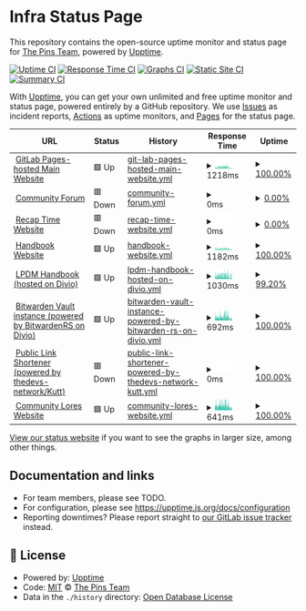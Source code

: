 # Infra Status Page

This repository contains the open-source uptime monitor and status page for [The Pins Team](https://madebythepins.tk), powered by [Upptime](https://github.com/upptime/upptime).

[![Uptime CI](https://github.com/MadeByThePinsHub/are-we-down/workflows/Uptime%20CI/badge.svg)](https://github.com/MadeByThePinsHub/are-we-down/actions?query=workflow%3A%22Uptime+CI%22)
[![Response Time CI](https://github.com/MadeByThePinsHub/are-we-down/workflows/Response%20Time%20CI/badge.svg)](https://github.com/MadeByThePinsHub/are-we-down/actions?query=workflow%3A%22Response+Time+CI%22)
[![Graphs CI](https://github.com/MadeByThePinsHub/are-we-down/workflows/Graphs%20CI/badge.svg)](https://github.com/MadeByThePinsHub/are-we-down/actions?query=workflow%3A%22Graphs+CI%22)
[![Static Site CI](https://github.com/MadeByThePinsHub/are-we-down/workflows/Static%20Site%20CI/badge.svg)](https://github.com/MadeByThePinsHub/are-we-down/actions?query=workflow%3A%22Static+Site+CI%22)
[![Summary CI](https://github.com/MadeByThePinsHub/are-we-down/workflows/Summary%20CI/badge.svg)](https://github.com/MadeByThePinsHub/are-we-down/actions?query=workflow%3A%22Summary+CI%22)

With [Upptime](https://upptime.js.org), you can get your own unlimited and free uptime monitor and status page, powered entirely by a GitHub repository. We use [Issues](https://github.com/MadeByThePinsHub/are-we-down/issues) as incident reports, [Actions](https://github.com/MadeByThePinsHub/are-we-down/actions) as uptime monitors, and [Pages](https://MadeByThePinsHub.github.io/are-we-down) for the status page.

<!--start: status pages-->
<!-- This summary is generated by Upptime (https://github.com/upptime/upptime) -->
<!-- Do not edit this manually, your changes will be overwritten -->
<!-- prettier-ignore -->
| URL | Status | History | Response Time | Uptime |
| --- | ------ | ------- | ------------- | ------ |
| <img alt="" src="https://favicons.githubusercontent.com/madebythepins.tk" height="13"> [GitLab Pages-hosted Main Website](https://madebythepins.tk) | 🟩 Up | [git-lab-pages-hosted-main-website.yml](https://github.com/MadeByThePinsHub/are-we-down/commits/HEAD/history/git-lab-pages-hosted-main-website.yml) | <details><summary><img alt="Response time graph" src="./graphs/git-lab-pages-hosted-main-website/response-time-week.png" height="20"> 1218ms</summary><br><a href="https://MadeByThePinsHub.github.io/are-we-down/history/git-lab-pages-hosted-main-website"><img alt="Response time 848" src="https://img.shields.io/endpoint?url=https%3A%2F%2Fraw.githubusercontent.com%2FMadeByThePinsHub%2Fare-we-down%2FHEAD%2Fapi%2Fgit-lab-pages-hosted-main-website%2Fresponse-time.json"></a><br><a href="https://MadeByThePinsHub.github.io/are-we-down/history/git-lab-pages-hosted-main-website"><img alt="24-hour response time 550" src="https://img.shields.io/endpoint?url=https%3A%2F%2Fraw.githubusercontent.com%2FMadeByThePinsHub%2Fare-we-down%2FHEAD%2Fapi%2Fgit-lab-pages-hosted-main-website%2Fresponse-time-day.json"></a><br><a href="https://MadeByThePinsHub.github.io/are-we-down/history/git-lab-pages-hosted-main-website"><img alt="7-day response time 1218" src="https://img.shields.io/endpoint?url=https%3A%2F%2Fraw.githubusercontent.com%2FMadeByThePinsHub%2Fare-we-down%2FHEAD%2Fapi%2Fgit-lab-pages-hosted-main-website%2Fresponse-time-week.json"></a><br><a href="https://MadeByThePinsHub.github.io/are-we-down/history/git-lab-pages-hosted-main-website"><img alt="30-day response time 917" src="https://img.shields.io/endpoint?url=https%3A%2F%2Fraw.githubusercontent.com%2FMadeByThePinsHub%2Fare-we-down%2FHEAD%2Fapi%2Fgit-lab-pages-hosted-main-website%2Fresponse-time-month.json"></a><br><a href="https://MadeByThePinsHub.github.io/are-we-down/history/git-lab-pages-hosted-main-website"><img alt="1-year response time 848" src="https://img.shields.io/endpoint?url=https%3A%2F%2Fraw.githubusercontent.com%2FMadeByThePinsHub%2Fare-we-down%2FHEAD%2Fapi%2Fgit-lab-pages-hosted-main-website%2Fresponse-time-year.json"></a></details> | <details><summary><a href="https://MadeByThePinsHub.github.io/are-we-down/history/git-lab-pages-hosted-main-website">100.00%</a></summary><a href="https://MadeByThePinsHub.github.io/are-we-down/history/git-lab-pages-hosted-main-website"><img alt="All-time uptime 99.84%" src="https://img.shields.io/endpoint?url=https%3A%2F%2Fraw.githubusercontent.com%2FMadeByThePinsHub%2Fare-we-down%2FHEAD%2Fapi%2Fgit-lab-pages-hosted-main-website%2Fuptime.json"></a><br><a href="https://MadeByThePinsHub.github.io/are-we-down/history/git-lab-pages-hosted-main-website"><img alt="24-hour uptime 100.00%" src="https://img.shields.io/endpoint?url=https%3A%2F%2Fraw.githubusercontent.com%2FMadeByThePinsHub%2Fare-we-down%2FHEAD%2Fapi%2Fgit-lab-pages-hosted-main-website%2Fuptime-day.json"></a><br><a href="https://MadeByThePinsHub.github.io/are-we-down/history/git-lab-pages-hosted-main-website"><img alt="7-day uptime 100.00%" src="https://img.shields.io/endpoint?url=https%3A%2F%2Fraw.githubusercontent.com%2FMadeByThePinsHub%2Fare-we-down%2FHEAD%2Fapi%2Fgit-lab-pages-hosted-main-website%2Fuptime-week.json"></a><br><a href="https://MadeByThePinsHub.github.io/are-we-down/history/git-lab-pages-hosted-main-website"><img alt="30-day uptime 99.73%" src="https://img.shields.io/endpoint?url=https%3A%2F%2Fraw.githubusercontent.com%2FMadeByThePinsHub%2Fare-we-down%2FHEAD%2Fapi%2Fgit-lab-pages-hosted-main-website%2Fuptime-month.json"></a><br><a href="https://MadeByThePinsHub.github.io/are-we-down/history/git-lab-pages-hosted-main-website"><img alt="1-year uptime 99.84%" src="https://img.shields.io/endpoint?url=https%3A%2F%2Fraw.githubusercontent.com%2FMadeByThePinsHub%2Fare-we-down%2FHEAD%2Fapi%2Fgit-lab-pages-hosted-main-website%2Fuptime-year.json"></a></details>
| <img alt="" src="https://favicons.githubusercontent.com/community.madebythepins.tk" height="13"> [Community Forum](https://community.madebythepins.tk) | 🟥 Down | [community-forum.yml](https://github.com/MadeByThePinsHub/are-we-down/commits/HEAD/history/community-forum.yml) | <details><summary><img alt="Response time graph" src="./graphs/community-forum/response-time-week.png" height="20"> 0ms</summary><br><a href="https://MadeByThePinsHub.github.io/are-we-down/history/community-forum"><img alt="Response time 2357" src="https://img.shields.io/endpoint?url=https%3A%2F%2Fraw.githubusercontent.com%2FMadeByThePinsHub%2Fare-we-down%2FHEAD%2Fapi%2Fcommunity-forum%2Fresponse-time.json"></a><br><a href="https://MadeByThePinsHub.github.io/are-we-down/history/community-forum"><img alt="24-hour response time 0" src="https://img.shields.io/endpoint?url=https%3A%2F%2Fraw.githubusercontent.com%2FMadeByThePinsHub%2Fare-we-down%2FHEAD%2Fapi%2Fcommunity-forum%2Fresponse-time-day.json"></a><br><a href="https://MadeByThePinsHub.github.io/are-we-down/history/community-forum"><img alt="7-day response time 0" src="https://img.shields.io/endpoint?url=https%3A%2F%2Fraw.githubusercontent.com%2FMadeByThePinsHub%2Fare-we-down%2FHEAD%2Fapi%2Fcommunity-forum%2Fresponse-time-week.json"></a><br><a href="https://MadeByThePinsHub.github.io/are-we-down/history/community-forum"><img alt="30-day response time 0" src="https://img.shields.io/endpoint?url=https%3A%2F%2Fraw.githubusercontent.com%2FMadeByThePinsHub%2Fare-we-down%2FHEAD%2Fapi%2Fcommunity-forum%2Fresponse-time-month.json"></a><br><a href="https://MadeByThePinsHub.github.io/are-we-down/history/community-forum"><img alt="1-year response time 2357" src="https://img.shields.io/endpoint?url=https%3A%2F%2Fraw.githubusercontent.com%2FMadeByThePinsHub%2Fare-we-down%2FHEAD%2Fapi%2Fcommunity-forum%2Fresponse-time-year.json"></a></details> | <details><summary><a href="https://MadeByThePinsHub.github.io/are-we-down/history/community-forum">0.00%</a></summary><a href="https://MadeByThePinsHub.github.io/are-we-down/history/community-forum"><img alt="All-time uptime 0.06%" src="https://img.shields.io/endpoint?url=https%3A%2F%2Fraw.githubusercontent.com%2FMadeByThePinsHub%2Fare-we-down%2FHEAD%2Fapi%2Fcommunity-forum%2Fuptime.json"></a><br><a href="https://MadeByThePinsHub.github.io/are-we-down/history/community-forum"><img alt="24-hour uptime 0.00%" src="https://img.shields.io/endpoint?url=https%3A%2F%2Fraw.githubusercontent.com%2FMadeByThePinsHub%2Fare-we-down%2FHEAD%2Fapi%2Fcommunity-forum%2Fuptime-day.json"></a><br><a href="https://MadeByThePinsHub.github.io/are-we-down/history/community-forum"><img alt="7-day uptime 0.00%" src="https://img.shields.io/endpoint?url=https%3A%2F%2Fraw.githubusercontent.com%2FMadeByThePinsHub%2Fare-we-down%2FHEAD%2Fapi%2Fcommunity-forum%2Fuptime-week.json"></a><br><a href="https://MadeByThePinsHub.github.io/are-we-down/history/community-forum"><img alt="30-day uptime 1.38%" src="https://img.shields.io/endpoint?url=https%3A%2F%2Fraw.githubusercontent.com%2FMadeByThePinsHub%2Fare-we-down%2FHEAD%2Fapi%2Fcommunity-forum%2Fuptime-month.json"></a><br><a href="https://MadeByThePinsHub.github.io/are-we-down/history/community-forum"><img alt="1-year uptime 0.06%" src="https://img.shields.io/endpoint?url=https%3A%2F%2Fraw.githubusercontent.com%2FMadeByThePinsHub%2Fare-we-down%2FHEAD%2Fapi%2Fcommunity-forum%2Fuptime-year.json"></a></details>
| <img alt="" src="https://favicons.githubusercontent.com/recaptime.tk" height="13"> [Recap Time Website](https://recaptime.tk) | 🟥 Down | [recap-time-website.yml](https://github.com/MadeByThePinsHub/are-we-down/commits/HEAD/history/recap-time-website.yml) | <details><summary><img alt="Response time graph" src="./graphs/recap-time-website/response-time-week.png" height="20"> 0ms</summary><br><a href="https://MadeByThePinsHub.github.io/are-we-down/history/recap-time-website"><img alt="Response time 442" src="https://img.shields.io/endpoint?url=https%3A%2F%2Fraw.githubusercontent.com%2FMadeByThePinsHub%2Fare-we-down%2FHEAD%2Fapi%2Frecap-time-website%2Fresponse-time.json"></a><br><a href="https://MadeByThePinsHub.github.io/are-we-down/history/recap-time-website"><img alt="24-hour response time 0" src="https://img.shields.io/endpoint?url=https%3A%2F%2Fraw.githubusercontent.com%2FMadeByThePinsHub%2Fare-we-down%2FHEAD%2Fapi%2Frecap-time-website%2Fresponse-time-day.json"></a><br><a href="https://MadeByThePinsHub.github.io/are-we-down/history/recap-time-website"><img alt="7-day response time 0" src="https://img.shields.io/endpoint?url=https%3A%2F%2Fraw.githubusercontent.com%2FMadeByThePinsHub%2Fare-we-down%2FHEAD%2Fapi%2Frecap-time-website%2Fresponse-time-week.json"></a><br><a href="https://MadeByThePinsHub.github.io/are-we-down/history/recap-time-website"><img alt="30-day response time 397" src="https://img.shields.io/endpoint?url=https%3A%2F%2Fraw.githubusercontent.com%2FMadeByThePinsHub%2Fare-we-down%2FHEAD%2Fapi%2Frecap-time-website%2Fresponse-time-month.json"></a><br><a href="https://MadeByThePinsHub.github.io/are-we-down/history/recap-time-website"><img alt="1-year response time 442" src="https://img.shields.io/endpoint?url=https%3A%2F%2Fraw.githubusercontent.com%2FMadeByThePinsHub%2Fare-we-down%2FHEAD%2Fapi%2Frecap-time-website%2Fresponse-time-year.json"></a></details> | <details><summary><a href="https://MadeByThePinsHub.github.io/are-we-down/history/recap-time-website">0.00%</a></summary><a href="https://MadeByThePinsHub.github.io/are-we-down/history/recap-time-website"><img alt="All-time uptime 83.60%" src="https://img.shields.io/endpoint?url=https%3A%2F%2Fraw.githubusercontent.com%2FMadeByThePinsHub%2Fare-we-down%2FHEAD%2Fapi%2Frecap-time-website%2Fuptime.json"></a><br><a href="https://MadeByThePinsHub.github.io/are-we-down/history/recap-time-website"><img alt="24-hour uptime 0.00%" src="https://img.shields.io/endpoint?url=https%3A%2F%2Fraw.githubusercontent.com%2FMadeByThePinsHub%2Fare-we-down%2FHEAD%2Fapi%2Frecap-time-website%2Fuptime-day.json"></a><br><a href="https://MadeByThePinsHub.github.io/are-we-down/history/recap-time-website"><img alt="7-day uptime 0.00%" src="https://img.shields.io/endpoint?url=https%3A%2F%2Fraw.githubusercontent.com%2FMadeByThePinsHub%2Fare-we-down%2FHEAD%2Fapi%2Frecap-time-website%2Fuptime-week.json"></a><br><a href="https://MadeByThePinsHub.github.io/are-we-down/history/recap-time-website"><img alt="30-day uptime 52.93%" src="https://img.shields.io/endpoint?url=https%3A%2F%2Fraw.githubusercontent.com%2FMadeByThePinsHub%2Fare-we-down%2FHEAD%2Fapi%2Frecap-time-website%2Fuptime-month.json"></a><br><a href="https://MadeByThePinsHub.github.io/are-we-down/history/recap-time-website"><img alt="1-year uptime 83.60%" src="https://img.shields.io/endpoint?url=https%3A%2F%2Fraw.githubusercontent.com%2FMadeByThePinsHub%2Fare-we-down%2FHEAD%2Fapi%2Frecap-time-website%2Fuptime-year.json"></a></details>
| <img alt="" src="https://favicons.githubusercontent.com/en.handbooksbythepins.gq" height="13"> [Handbook Website](https://en.handbooksbythepins.gq) | 🟩 Up | [handbook-website.yml](https://github.com/MadeByThePinsHub/are-we-down/commits/HEAD/history/handbook-website.yml) | <details><summary><img alt="Response time graph" src="./graphs/handbook-website/response-time-week.png" height="20"> 1182ms</summary><br><a href="https://MadeByThePinsHub.github.io/are-we-down/history/handbook-website"><img alt="Response time 799" src="https://img.shields.io/endpoint?url=https%3A%2F%2Fraw.githubusercontent.com%2FMadeByThePinsHub%2Fare-we-down%2FHEAD%2Fapi%2Fhandbook-website%2Fresponse-time.json"></a><br><a href="https://MadeByThePinsHub.github.io/are-we-down/history/handbook-website"><img alt="24-hour response time 589" src="https://img.shields.io/endpoint?url=https%3A%2F%2Fraw.githubusercontent.com%2FMadeByThePinsHub%2Fare-we-down%2FHEAD%2Fapi%2Fhandbook-website%2Fresponse-time-day.json"></a><br><a href="https://MadeByThePinsHub.github.io/are-we-down/history/handbook-website"><img alt="7-day response time 1182" src="https://img.shields.io/endpoint?url=https%3A%2F%2Fraw.githubusercontent.com%2FMadeByThePinsHub%2Fare-we-down%2FHEAD%2Fapi%2Fhandbook-website%2Fresponse-time-week.json"></a><br><a href="https://MadeByThePinsHub.github.io/are-we-down/history/handbook-website"><img alt="30-day response time 891" src="https://img.shields.io/endpoint?url=https%3A%2F%2Fraw.githubusercontent.com%2FMadeByThePinsHub%2Fare-we-down%2FHEAD%2Fapi%2Fhandbook-website%2Fresponse-time-month.json"></a><br><a href="https://MadeByThePinsHub.github.io/are-we-down/history/handbook-website"><img alt="1-year response time 799" src="https://img.shields.io/endpoint?url=https%3A%2F%2Fraw.githubusercontent.com%2FMadeByThePinsHub%2Fare-we-down%2FHEAD%2Fapi%2Fhandbook-website%2Fresponse-time-year.json"></a></details> | <details><summary><a href="https://MadeByThePinsHub.github.io/are-we-down/history/handbook-website">100.00%</a></summary><a href="https://MadeByThePinsHub.github.io/are-we-down/history/handbook-website"><img alt="All-time uptime 99.83%" src="https://img.shields.io/endpoint?url=https%3A%2F%2Fraw.githubusercontent.com%2FMadeByThePinsHub%2Fare-we-down%2FHEAD%2Fapi%2Fhandbook-website%2Fuptime.json"></a><br><a href="https://MadeByThePinsHub.github.io/are-we-down/history/handbook-website"><img alt="24-hour uptime 100.00%" src="https://img.shields.io/endpoint?url=https%3A%2F%2Fraw.githubusercontent.com%2FMadeByThePinsHub%2Fare-we-down%2FHEAD%2Fapi%2Fhandbook-website%2Fuptime-day.json"></a><br><a href="https://MadeByThePinsHub.github.io/are-we-down/history/handbook-website"><img alt="7-day uptime 100.00%" src="https://img.shields.io/endpoint?url=https%3A%2F%2Fraw.githubusercontent.com%2FMadeByThePinsHub%2Fare-we-down%2FHEAD%2Fapi%2Fhandbook-website%2Fuptime-week.json"></a><br><a href="https://MadeByThePinsHub.github.io/are-we-down/history/handbook-website"><img alt="30-day uptime 99.74%" src="https://img.shields.io/endpoint?url=https%3A%2F%2Fraw.githubusercontent.com%2FMadeByThePinsHub%2Fare-we-down%2FHEAD%2Fapi%2Fhandbook-website%2Fuptime-month.json"></a><br><a href="https://MadeByThePinsHub.github.io/are-we-down/history/handbook-website"><img alt="1-year uptime 99.83%" src="https://img.shields.io/endpoint?url=https%3A%2F%2Fraw.githubusercontent.com%2FMadeByThePinsHub%2Fare-we-down%2FHEAD%2Fapi%2Fhandbook-website%2Fuptime-year.json"></a></details>
| <img alt="" src="https://favicons.githubusercontent.com/repohubdev.tk" height="13"> [LPDM Handbook (hosted on Divio)](https://repohubdev.tk) | 🟩 Up | [lpdm-handbook-hosted-on-divio.yml](https://github.com/MadeByThePinsHub/are-we-down/commits/HEAD/history/lpdm-handbook-hosted-on-divio.yml) | <details><summary><img alt="Response time graph" src="./graphs/lpdm-handbook-hosted-on-divio/response-time-week.png" height="20"> 1030ms</summary><br><a href="https://MadeByThePinsHub.github.io/are-we-down/history/lpdm-handbook-hosted-on-divio"><img alt="Response time 1132" src="https://img.shields.io/endpoint?url=https%3A%2F%2Fraw.githubusercontent.com%2FMadeByThePinsHub%2Fare-we-down%2FHEAD%2Fapi%2Flpdm-handbook-hosted-on-divio%2Fresponse-time.json"></a><br><a href="https://MadeByThePinsHub.github.io/are-we-down/history/lpdm-handbook-hosted-on-divio"><img alt="24-hour response time 733" src="https://img.shields.io/endpoint?url=https%3A%2F%2Fraw.githubusercontent.com%2FMadeByThePinsHub%2Fare-we-down%2FHEAD%2Fapi%2Flpdm-handbook-hosted-on-divio%2Fresponse-time-day.json"></a><br><a href="https://MadeByThePinsHub.github.io/are-we-down/history/lpdm-handbook-hosted-on-divio"><img alt="7-day response time 1030" src="https://img.shields.io/endpoint?url=https%3A%2F%2Fraw.githubusercontent.com%2FMadeByThePinsHub%2Fare-we-down%2FHEAD%2Fapi%2Flpdm-handbook-hosted-on-divio%2Fresponse-time-week.json"></a><br><a href="https://MadeByThePinsHub.github.io/are-we-down/history/lpdm-handbook-hosted-on-divio"><img alt="30-day response time 931" src="https://img.shields.io/endpoint?url=https%3A%2F%2Fraw.githubusercontent.com%2FMadeByThePinsHub%2Fare-we-down%2FHEAD%2Fapi%2Flpdm-handbook-hosted-on-divio%2Fresponse-time-month.json"></a><br><a href="https://MadeByThePinsHub.github.io/are-we-down/history/lpdm-handbook-hosted-on-divio"><img alt="1-year response time 1132" src="https://img.shields.io/endpoint?url=https%3A%2F%2Fraw.githubusercontent.com%2FMadeByThePinsHub%2Fare-we-down%2FHEAD%2Fapi%2Flpdm-handbook-hosted-on-divio%2Fresponse-time-year.json"></a></details> | <details><summary><a href="https://MadeByThePinsHub.github.io/are-we-down/history/lpdm-handbook-hosted-on-divio">99.20%</a></summary><a href="https://MadeByThePinsHub.github.io/are-we-down/history/lpdm-handbook-hosted-on-divio"><img alt="All-time uptime 97.25%" src="https://img.shields.io/endpoint?url=https%3A%2F%2Fraw.githubusercontent.com%2FMadeByThePinsHub%2Fare-we-down%2FHEAD%2Fapi%2Flpdm-handbook-hosted-on-divio%2Fuptime.json"></a><br><a href="https://MadeByThePinsHub.github.io/are-we-down/history/lpdm-handbook-hosted-on-divio"><img alt="24-hour uptime 98.28%" src="https://img.shields.io/endpoint?url=https%3A%2F%2Fraw.githubusercontent.com%2FMadeByThePinsHub%2Fare-we-down%2FHEAD%2Fapi%2Flpdm-handbook-hosted-on-divio%2Fuptime-day.json"></a><br><a href="https://MadeByThePinsHub.github.io/are-we-down/history/lpdm-handbook-hosted-on-divio"><img alt="7-day uptime 99.20%" src="https://img.shields.io/endpoint?url=https%3A%2F%2Fraw.githubusercontent.com%2FMadeByThePinsHub%2Fare-we-down%2FHEAD%2Fapi%2Flpdm-handbook-hosted-on-divio%2Fuptime-week.json"></a><br><a href="https://MadeByThePinsHub.github.io/are-we-down/history/lpdm-handbook-hosted-on-divio"><img alt="30-day uptime 93.51%" src="https://img.shields.io/endpoint?url=https%3A%2F%2Fraw.githubusercontent.com%2FMadeByThePinsHub%2Fare-we-down%2FHEAD%2Fapi%2Flpdm-handbook-hosted-on-divio%2Fuptime-month.json"></a><br><a href="https://MadeByThePinsHub.github.io/are-we-down/history/lpdm-handbook-hosted-on-divio"><img alt="1-year uptime 97.25%" src="https://img.shields.io/endpoint?url=https%3A%2F%2Fraw.githubusercontent.com%2FMadeByThePinsHub%2Fare-we-down%2FHEAD%2Fapi%2Flpdm-handbook-hosted-on-divio%2Fuptime-year.json"></a></details>
| <img alt="" src="https://favicons.githubusercontent.com/vault.madebythepins.tk" height="13"> [Bitwarden Vault instance (powered by BitwardenRS on Divio)](https://vault.madebythepins.tk) | 🟩 Up | [bitwarden-vault-instance-powered-by-bitwarden-rs-on-divio.yml](https://github.com/MadeByThePinsHub/are-we-down/commits/HEAD/history/bitwarden-vault-instance-powered-by-bitwarden-rs-on-divio.yml) | <details><summary><img alt="Response time graph" src="./graphs/bitwarden-vault-instance-powered-by-bitwarden-rs-on-divio/response-time-week.png" height="20"> 692ms</summary><br><a href="https://MadeByThePinsHub.github.io/are-we-down/history/bitwarden-vault-instance-powered-by-bitwarden-rs-on-divio"><img alt="Response time 513" src="https://img.shields.io/endpoint?url=https%3A%2F%2Fraw.githubusercontent.com%2FMadeByThePinsHub%2Fare-we-down%2FHEAD%2Fapi%2Fbitwarden-vault-instance-powered-by-bitwarden-rs-on-divio%2Fresponse-time.json"></a><br><a href="https://MadeByThePinsHub.github.io/are-we-down/history/bitwarden-vault-instance-powered-by-bitwarden-rs-on-divio"><img alt="24-hour response time 440" src="https://img.shields.io/endpoint?url=https%3A%2F%2Fraw.githubusercontent.com%2FMadeByThePinsHub%2Fare-we-down%2FHEAD%2Fapi%2Fbitwarden-vault-instance-powered-by-bitwarden-rs-on-divio%2Fresponse-time-day.json"></a><br><a href="https://MadeByThePinsHub.github.io/are-we-down/history/bitwarden-vault-instance-powered-by-bitwarden-rs-on-divio"><img alt="7-day response time 692" src="https://img.shields.io/endpoint?url=https%3A%2F%2Fraw.githubusercontent.com%2FMadeByThePinsHub%2Fare-we-down%2FHEAD%2Fapi%2Fbitwarden-vault-instance-powered-by-bitwarden-rs-on-divio%2Fresponse-time-week.json"></a><br><a href="https://MadeByThePinsHub.github.io/are-we-down/history/bitwarden-vault-instance-powered-by-bitwarden-rs-on-divio"><img alt="30-day response time 541" src="https://img.shields.io/endpoint?url=https%3A%2F%2Fraw.githubusercontent.com%2FMadeByThePinsHub%2Fare-we-down%2FHEAD%2Fapi%2Fbitwarden-vault-instance-powered-by-bitwarden-rs-on-divio%2Fresponse-time-month.json"></a><br><a href="https://MadeByThePinsHub.github.io/are-we-down/history/bitwarden-vault-instance-powered-by-bitwarden-rs-on-divio"><img alt="1-year response time 513" src="https://img.shields.io/endpoint?url=https%3A%2F%2Fraw.githubusercontent.com%2FMadeByThePinsHub%2Fare-we-down%2FHEAD%2Fapi%2Fbitwarden-vault-instance-powered-by-bitwarden-rs-on-divio%2Fresponse-time-year.json"></a></details> | <details><summary><a href="https://MadeByThePinsHub.github.io/are-we-down/history/bitwarden-vault-instance-powered-by-bitwarden-rs-on-divio">100.00%</a></summary><a href="https://MadeByThePinsHub.github.io/are-we-down/history/bitwarden-vault-instance-powered-by-bitwarden-rs-on-divio"><img alt="All-time uptime 100.00%" src="https://img.shields.io/endpoint?url=https%3A%2F%2Fraw.githubusercontent.com%2FMadeByThePinsHub%2Fare-we-down%2FHEAD%2Fapi%2Fbitwarden-vault-instance-powered-by-bitwarden-rs-on-divio%2Fuptime.json"></a><br><a href="https://MadeByThePinsHub.github.io/are-we-down/history/bitwarden-vault-instance-powered-by-bitwarden-rs-on-divio"><img alt="24-hour uptime 100.00%" src="https://img.shields.io/endpoint?url=https%3A%2F%2Fraw.githubusercontent.com%2FMadeByThePinsHub%2Fare-we-down%2FHEAD%2Fapi%2Fbitwarden-vault-instance-powered-by-bitwarden-rs-on-divio%2Fuptime-day.json"></a><br><a href="https://MadeByThePinsHub.github.io/are-we-down/history/bitwarden-vault-instance-powered-by-bitwarden-rs-on-divio"><img alt="7-day uptime 100.00%" src="https://img.shields.io/endpoint?url=https%3A%2F%2Fraw.githubusercontent.com%2FMadeByThePinsHub%2Fare-we-down%2FHEAD%2Fapi%2Fbitwarden-vault-instance-powered-by-bitwarden-rs-on-divio%2Fuptime-week.json"></a><br><a href="https://MadeByThePinsHub.github.io/are-we-down/history/bitwarden-vault-instance-powered-by-bitwarden-rs-on-divio"><img alt="30-day uptime 100.00%" src="https://img.shields.io/endpoint?url=https%3A%2F%2Fraw.githubusercontent.com%2FMadeByThePinsHub%2Fare-we-down%2FHEAD%2Fapi%2Fbitwarden-vault-instance-powered-by-bitwarden-rs-on-divio%2Fuptime-month.json"></a><br><a href="https://MadeByThePinsHub.github.io/are-we-down/history/bitwarden-vault-instance-powered-by-bitwarden-rs-on-divio"><img alt="1-year uptime 100.00%" src="https://img.shields.io/endpoint?url=https%3A%2F%2Fraw.githubusercontent.com%2FMadeByThePinsHub%2Fare-we-down%2FHEAD%2Fapi%2Fbitwarden-vault-instance-powered-by-bitwarden-rs-on-divio%2Fuptime-year.json"></a></details>
| <img alt="" src="https://favicons.githubusercontent.com/rtapp.tk" height="13"> [Public Link Shortener (powered by thedevs-network/Kutt)](https://rtapp.tk) | 🟥 Down | [public-link-shortener-powered-by-thedevs-network-kutt.yml](https://github.com/MadeByThePinsHub/are-we-down/commits/HEAD/history/public-link-shortener-powered-by-thedevs-network-kutt.yml) | <details><summary><img alt="Response time graph" src="./graphs/public-link-shortener-powered-by-thedevs-network-kutt/response-time-week.png" height="20"> 0ms</summary><br><a href="https://MadeByThePinsHub.github.io/are-we-down/history/public-link-shortener-powered-by-thedevs-network-kutt"><img alt="Response time 547" src="https://img.shields.io/endpoint?url=https%3A%2F%2Fraw.githubusercontent.com%2FMadeByThePinsHub%2Fare-we-down%2FHEAD%2Fapi%2Fpublic-link-shortener-powered-by-thedevs-network-kutt%2Fresponse-time.json"></a><br><a href="https://MadeByThePinsHub.github.io/are-we-down/history/public-link-shortener-powered-by-thedevs-network-kutt"><img alt="24-hour response time 0" src="https://img.shields.io/endpoint?url=https%3A%2F%2Fraw.githubusercontent.com%2FMadeByThePinsHub%2Fare-we-down%2FHEAD%2Fapi%2Fpublic-link-shortener-powered-by-thedevs-network-kutt%2Fresponse-time-day.json"></a><br><a href="https://MadeByThePinsHub.github.io/are-we-down/history/public-link-shortener-powered-by-thedevs-network-kutt"><img alt="7-day response time 0" src="https://img.shields.io/endpoint?url=https%3A%2F%2Fraw.githubusercontent.com%2FMadeByThePinsHub%2Fare-we-down%2FHEAD%2Fapi%2Fpublic-link-shortener-powered-by-thedevs-network-kutt%2Fresponse-time-week.json"></a><br><a href="https://MadeByThePinsHub.github.io/are-we-down/history/public-link-shortener-powered-by-thedevs-network-kutt"><img alt="30-day response time 0" src="https://img.shields.io/endpoint?url=https%3A%2F%2Fraw.githubusercontent.com%2FMadeByThePinsHub%2Fare-we-down%2FHEAD%2Fapi%2Fpublic-link-shortener-powered-by-thedevs-network-kutt%2Fresponse-time-month.json"></a><br><a href="https://MadeByThePinsHub.github.io/are-we-down/history/public-link-shortener-powered-by-thedevs-network-kutt"><img alt="1-year response time 547" src="https://img.shields.io/endpoint?url=https%3A%2F%2Fraw.githubusercontent.com%2FMadeByThePinsHub%2Fare-we-down%2FHEAD%2Fapi%2Fpublic-link-shortener-powered-by-thedevs-network-kutt%2Fresponse-time-year.json"></a></details> | <details><summary><a href="https://MadeByThePinsHub.github.io/are-we-down/history/public-link-shortener-powered-by-thedevs-network-kutt">100.00%</a></summary><a href="https://MadeByThePinsHub.github.io/are-we-down/history/public-link-shortener-powered-by-thedevs-network-kutt"><img alt="All-time uptime 100.00%" src="https://img.shields.io/endpoint?url=https%3A%2F%2Fraw.githubusercontent.com%2FMadeByThePinsHub%2Fare-we-down%2FHEAD%2Fapi%2Fpublic-link-shortener-powered-by-thedevs-network-kutt%2Fuptime.json"></a><br><a href="https://MadeByThePinsHub.github.io/are-we-down/history/public-link-shortener-powered-by-thedevs-network-kutt"><img alt="24-hour uptime 100.00%" src="https://img.shields.io/endpoint?url=https%3A%2F%2Fraw.githubusercontent.com%2FMadeByThePinsHub%2Fare-we-down%2FHEAD%2Fapi%2Fpublic-link-shortener-powered-by-thedevs-network-kutt%2Fuptime-day.json"></a><br><a href="https://MadeByThePinsHub.github.io/are-we-down/history/public-link-shortener-powered-by-thedevs-network-kutt"><img alt="7-day uptime 100.00%" src="https://img.shields.io/endpoint?url=https%3A%2F%2Fraw.githubusercontent.com%2FMadeByThePinsHub%2Fare-we-down%2FHEAD%2Fapi%2Fpublic-link-shortener-powered-by-thedevs-network-kutt%2Fuptime-week.json"></a><br><a href="https://MadeByThePinsHub.github.io/are-we-down/history/public-link-shortener-powered-by-thedevs-network-kutt"><img alt="30-day uptime 100.00%" src="https://img.shields.io/endpoint?url=https%3A%2F%2Fraw.githubusercontent.com%2FMadeByThePinsHub%2Fare-we-down%2FHEAD%2Fapi%2Fpublic-link-shortener-powered-by-thedevs-network-kutt%2Fuptime-month.json"></a><br><a href="https://MadeByThePinsHub.github.io/are-we-down/history/public-link-shortener-powered-by-thedevs-network-kutt"><img alt="1-year uptime 100.00%" src="https://img.shields.io/endpoint?url=https%3A%2F%2Fraw.githubusercontent.com%2FMadeByThePinsHub%2Fare-we-down%2FHEAD%2Fapi%2Fpublic-link-shortener-powered-by-thedevs-network-kutt%2Fuptime-year.json"></a></details>
| <img alt="" src="https://favicons.githubusercontent.com/community-lores.gq" height="13"> [Community Lores Website](https://community-lores.gq) | 🟩 Up | [community-lores-website.yml](https://github.com/MadeByThePinsHub/are-we-down/commits/HEAD/history/community-lores-website.yml) | <details><summary><img alt="Response time graph" src="./graphs/community-lores-website/response-time-week.png" height="20"> 641ms</summary><br><a href="https://MadeByThePinsHub.github.io/are-we-down/history/community-lores-website"><img alt="Response time 552" src="https://img.shields.io/endpoint?url=https%3A%2F%2Fraw.githubusercontent.com%2FMadeByThePinsHub%2Fare-we-down%2FHEAD%2Fapi%2Fcommunity-lores-website%2Fresponse-time.json"></a><br><a href="https://MadeByThePinsHub.github.io/are-we-down/history/community-lores-website"><img alt="24-hour response time 465" src="https://img.shields.io/endpoint?url=https%3A%2F%2Fraw.githubusercontent.com%2FMadeByThePinsHub%2Fare-we-down%2FHEAD%2Fapi%2Fcommunity-lores-website%2Fresponse-time-day.json"></a><br><a href="https://MadeByThePinsHub.github.io/are-we-down/history/community-lores-website"><img alt="7-day response time 641" src="https://img.shields.io/endpoint?url=https%3A%2F%2Fraw.githubusercontent.com%2FMadeByThePinsHub%2Fare-we-down%2FHEAD%2Fapi%2Fcommunity-lores-website%2Fresponse-time-week.json"></a><br><a href="https://MadeByThePinsHub.github.io/are-we-down/history/community-lores-website"><img alt="30-day response time 576" src="https://img.shields.io/endpoint?url=https%3A%2F%2Fraw.githubusercontent.com%2FMadeByThePinsHub%2Fare-we-down%2FHEAD%2Fapi%2Fcommunity-lores-website%2Fresponse-time-month.json"></a><br><a href="https://MadeByThePinsHub.github.io/are-we-down/history/community-lores-website"><img alt="1-year response time 552" src="https://img.shields.io/endpoint?url=https%3A%2F%2Fraw.githubusercontent.com%2FMadeByThePinsHub%2Fare-we-down%2FHEAD%2Fapi%2Fcommunity-lores-website%2Fresponse-time-year.json"></a></details> | <details><summary><a href="https://MadeByThePinsHub.github.io/are-we-down/history/community-lores-website">100.00%</a></summary><a href="https://MadeByThePinsHub.github.io/are-we-down/history/community-lores-website"><img alt="All-time uptime 99.95%" src="https://img.shields.io/endpoint?url=https%3A%2F%2Fraw.githubusercontent.com%2FMadeByThePinsHub%2Fare-we-down%2FHEAD%2Fapi%2Fcommunity-lores-website%2Fuptime.json"></a><br><a href="https://MadeByThePinsHub.github.io/are-we-down/history/community-lores-website"><img alt="24-hour uptime 100.00%" src="https://img.shields.io/endpoint?url=https%3A%2F%2Fraw.githubusercontent.com%2FMadeByThePinsHub%2Fare-we-down%2FHEAD%2Fapi%2Fcommunity-lores-website%2Fuptime-day.json"></a><br><a href="https://MadeByThePinsHub.github.io/are-we-down/history/community-lores-website"><img alt="7-day uptime 100.00%" src="https://img.shields.io/endpoint?url=https%3A%2F%2Fraw.githubusercontent.com%2FMadeByThePinsHub%2Fare-we-down%2FHEAD%2Fapi%2Fcommunity-lores-website%2Fuptime-week.json"></a><br><a href="https://MadeByThePinsHub.github.io/are-we-down/history/community-lores-website"><img alt="30-day uptime 99.96%" src="https://img.shields.io/endpoint?url=https%3A%2F%2Fraw.githubusercontent.com%2FMadeByThePinsHub%2Fare-we-down%2FHEAD%2Fapi%2Fcommunity-lores-website%2Fuptime-month.json"></a><br><a href="https://MadeByThePinsHub.github.io/are-we-down/history/community-lores-website"><img alt="1-year uptime 99.95%" src="https://img.shields.io/endpoint?url=https%3A%2F%2Fraw.githubusercontent.com%2FMadeByThePinsHub%2Fare-we-down%2FHEAD%2Fapi%2Fcommunity-lores-website%2Fuptime-year.json"></a></details>

<!--end: status pages-->

[View our status website](https://madebythepinshub.github.io/are-we-down) if you want to see the graphs in larger size, among other things.

## Documentation and links

- For team members, please see TODO.
- For configuration, please see <https://upptime.js.org/docs/configuration>
- Reporting downtimes? Please report straight to [our GitLab issue tracker](https://gitlab.com/MadeByThePinsHub/infra-ops/AreWeDown/issues/new) instead.

## 📄 License

- Powered by: [Upptime](https://github.com/upptime/upptime)
- Code: [MIT](./LICENSE) © [The Pins Team](https://madebythepins.tk)
- Data in the `./history` directory: [Open Database License](https://opendatacommons.org/licenses/odbl/1-0/)
